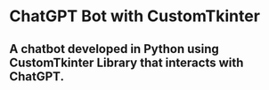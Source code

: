 # ChatGPT Bot with CustomTkinter 
## A chatbot developed in Python using CustomTkinter Library that interacts with ChatGPT. 
